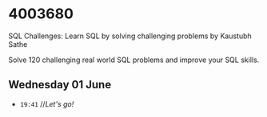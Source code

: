 # 4003680

SQL Challenges: Learn SQL by solving challenging problems by Kaustubh Sathe

Solve 120 challenging real world SQL problems and improve your SQL skills.

## Wednesday 01 June

- `19:41` //_Let's go!_
